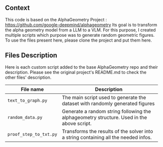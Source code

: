 ## Context
This code is based on the AlphaGeometry Project :
https://github.com/google-deepmind/alphageometry
Its goal is to transform the alpha geometry model from a LLM to a VLM. 
For this purpose, I created multiple scripts which purpose was to generate random geometric figures.
To use the files present here, please clone the project and put them here.
## Files Description

Here is each custom script added to the base AlphaGeometry repo and their description.
Please see the original project's README.md to check the other files' description.

| File name              | Description                                                                              |
|------------------------|------------------------------------------------------------------------------------------|
| `text_to_graph.py`     | The main script used to generate the dataset with randomly generated figures             |
| `random_data.py`       | Generate a random string following the alphageometry structure. Used in the above script.|
| `proof_step_to_txt.py` | Transforms the results of the solver into a string containing all the needed infos.      |

